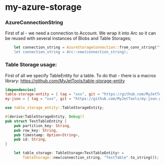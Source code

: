 # my-azure-storage

### AzureConnectionString

First of al - we need a connection to Account. We wrap it into Arc so it can be reused with several instances of Blobs and Table Storages;

```Rust
    let connection_string = AzureStorageConnection::from_conn_string(""DefaultEndpointsProtocol=https;AccountName=xxx;AccountKey=xxxx;EndpointSuffix=core.windows.net");
    let connection_string = Arc::new(connection_string);
```

### Table Storage usage:

First of all we specify TableEntity for a table. To do that - there is a macros library: https://github.com/MyJetTools/table-storage-entity

```Toml
[dependencies]
table-storage-entity = { tag = "xxx", git = "https://github.com/MyJetTools/table-storage-entity.git", features=["table-storage"] }
my-json = { tag = "xxx", git = "https://github.com/MyJetTools/my-json.git" }
```

```Rust
use table_storage_entity::TableStorageEntity;

#[derive(TableStorageEntity, Debug)]
pub struct TestTableEntity {
    pub partition_key: String,
    pub row_key: String,
    pub timestamp: Option<String>,
    pub id: String,
}
```



```Rust
    let table_storage: TableStorage<TestTableEntity> =
        TableStorage::new(connection_string, "TestTable".to_string());
```





